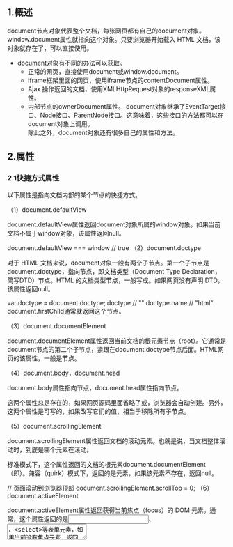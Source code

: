 ## 1.概述
document节点对象代表整个文档，每张网页都有自己的document对象。    
window.document属性就指向这个对象。只要浏览器开始载入 HTML 文档，该对象就存在了，可以直接使用。  
* document对象有不同的办法可以获取。
  * 正常的网页，直接使用document或window.document。
  * iframe框架里面的网页，使用iframe节点的contentDocument属性。
  * Ajax 操作返回的文档，使用XMLHttpRequest对象的responseXML属性。
  * 内部节点的ownerDocument属性。
document对象继承了EventTarget接口、Node接口、ParentNode接口。这意味着，这些接口的方法都可以在document对象上调用。   
除此之外，document对象还有很多自己的属性和方法。  
## 2.属性
### 2.1快捷方式属性
以下属性是指向文档内部的某个节点的快捷方式。

（1）document.defaultView

document.defaultView属性返回document对象所属的window对象。如果当前文档不属于window对象，该属性返回null。

document.defaultView === window // true
（2）document.doctype

对于 HTML 文档来说，document对象一般有两个子节点。第一个子节点是document.doctype，指向<DOCTYPE>节点，即文档类型（Document Type Declaration，简写DTD）节点。HTML 的文档类型节点，一般写成<!DOCTYPE html>。如果网页没有声明 DTD，该属性返回null。

var doctype = document.doctype;
doctype // "<!DOCTYPE html>"
doctype.name // "html"
document.firstChild通常就返回这个节点。

（3）document.documentElement

document.documentElement属性返回当前文档的根元素节点（root）。它通常是document节点的第二个子节点，紧跟在document.doctype节点后面。HTML网页的该属性，一般是<html>节点。

（4）document.body，document.head

document.body属性指向<body>节点，document.head属性指向<head>节点。

这两个属性总是存在的，如果网页源码里面省略了<head>或<body>，浏览器会自动创建。另外，这两个属性是可写的，如果改写它们的值，相当于移除所有子节点。

（5）document.scrollingElement

document.scrollingElement属性返回文档的滚动元素。也就是说，当文档整体滚动时，到底是哪个元素在滚动。

标准模式下，这个属性返回的文档的根元素document.documentElement（即<html>）。兼容（quirk）模式下，返回的是<body>元素，如果该元素不存在，返回null。

// 页面滚动到浏览器顶部
document.scrollingElement.scrollTop = 0;
（6）document.activeElement

document.activeElement属性返回获得当前焦点（focus）的 DOM 元素。通常，这个属性返回的是<input>、<textarea>、<select>等表单元素，如果当前没有焦点元素，返回<body>元素或null。

（7）document.fullscreenElement

document.fullscreenElement属性返回当前以全屏状态展示的 DOM 元素。如果不是全屏状态，该属性返回null。

if (document.fullscreenElement.nodeName == 'VIDEO') {
  console.log('全屏播放视频');
}
上面代码中，通过document.fullscreenElement可以知道<video>元素有没有处在全屏状态，从而判断用户行为。

### 2.2节点集合属性
以下属性返回一个HTMLCollection实例，表示文档内部特定元素的集合。这些集合都是动态的，原节点有任何变化，立刻会反映在集合中。

（1）document.links
document.links属性返回当前文档所有设定了href属性的<a>及<area>节点。

// 打印文档所有的链接
var links = document.links;
for(var i = 0; i < links.length; i++) {
  console.log(links[i]);
}
（2）document.forms

document.forms属性返回所有<form>表单节点。

var selectForm = document.forms[0];
上面代码获取文档第一个表单。

除了使用位置序号，id属性和name属性也可以用来引用表单。

/* HTML 代码如下
  <form name="foo" id="bar"></form>
*/
document.forms[0] === document.forms.foo // true
document.forms.bar === document.forms.foo // true
（3）document.images

document.images属性返回页面所有<img>图片节点。

var imglist = document.images;

for(var i = 0; i < imglist.length; i++) {
  if (imglist[i].src === 'banner.gif') {
    // ...
  }
}
上面代码在所有img标签中，寻找某张图片。

（4）document.embeds，document.plugins

document.embeds属性和document.plugins属性，都返回所有<embed>节点。

（5）document.scripts

document.scripts属性返回所有<script>节点。

var scripts = document.scripts;
if (scripts.length !== 0 ) {
  console.log('当前网页有脚本');
}
（6）document.styleSheets

document.styleSheets属性返回文档内嵌或引入的样式表集合，详细介绍请看《CSS 对象模型》一章。

（7）小结

除了document.styleSheets，以上的集合属性返回的都是HTMLCollection实例。

document.links instanceof HTMLCollection // true
document.images instanceof HTMLCollection // true
document.forms instanceof HTMLCollection // true
document.embeds instanceof HTMLCollection // true
document.scripts instanceof HTMLCollection // true
HTMLCollection实例是类似数组的对象，所以这些属性都有length属性，都可以使用方括号运算符引用成员。如果成员有id或name属性，还可以用这两个属性的值，在HTMLCollection实例上引用到这个成员。

// HTML 代码如下
// <form name="myForm">
document.myForm === document.forms.myForm // true
### 2.3文档静态信息属性
以下属性返回文档信息。

（1）document.documentURI，document.URL

document.documentURI属性和document.URL属性都返回一个字符串，表示当前文档的网址。不同之处是它们继承自不同的接口，documentURI继承自Document接口，可用于所有文档；URL继承自HTMLDocument接口，只能用于 HTML 文档。

document.URL
// http://www.example.com/about

document.documentURI === document.URL
// true
如果文档的锚点（#anchor）变化，这两个属性都会跟着变化。
（2）document.domain

document.domain属性返回当前文档的域名，不包含协议和端口。比如，网页的网址是http://www.example.com:80/hello.html，那么document.domain属性就等于www.example.com。如果无法获取域名，该属性返回null。

document.domain基本上是一个只读属性，只有一种情况除外。次级域名的网页，可以把document.domain设为对应的上级域名。比如，当前域名是a.sub.example.com，则document.domain属性可以设置为sub.example.com，也可以设为example.com。修改后，document.domain相同的两个网页，可以读取对方的资源，比如设置的 Cookie。

另外，设置document.domain会导致端口被改成null。因此，如果通过设置document.domain来进行通信，双方网页都必须设置这个值，才能保证端口相同。

（3）document.location

Location对象是浏览器提供的原生对象，提供 URL 相关的信息和操作方法。通过window.location和document.location属性，可以拿到这个对象。

关于这个对象的详细介绍，请看《浏览器模型》部分的《Location 对象》章节。

（4）document.lastModified

document.lastModified属性返回一个字符串，表示当前文档最后修改的时间。不同浏览器的返回值，日期格式是不一样的。

document.lastModified
// "03/07/2018 11:18:27"
注意，document.lastModified属性的值是字符串，所以不能直接用来比较。Date.parse方法将其转为Date实例，才能比较两个网页。

var lastVisitedDate = Date.parse('01/01/2018');
if (Date.parse(document.lastModified) > lastVisitedDate) {
  console.log('网页已经变更');
}
如果页面上有 JavaScript 生成的内容，document.lastModified属性返回的总是当前时间。

（5）document.title

document.title属性返回当前文档的标题。默认情况下，返回<title>节点的值。但是该属性是可写的，一旦被修改，就返回修改后的值。

document.title = '新标题';
document.title // "新标题"
（6）document.characterSet

document.characterSet属性返回当前文档的编码，比如UTF-8、ISO-8859-1等等。

（7）document.referrer

document.referrer属性返回一个字符串，表示当前文档的访问者来自哪里。

document.referrer
// "https://example.com/path"
如果无法获取来源，或者用户直接键入网址而不是从其他网页点击进入，document.referrer返回一个空字符串。

document.referrer的值，总是与 HTTP 头信息的Referer字段保持一致。但是，document.referrer的拼写有两个r，而头信息的Referer字段只有一个r。

（8）document.dir

document.dir返回一个字符串，表示文字方向。它只有两个可能的值：rtl表示文字从右到左，阿拉伯文是这种方式；ltr表示文字从左到右，包括英语和汉语在内的大多数文字采用这种方式。

（9）document.compatMode

compatMode属性返回浏览器处理文档的模式，可能的值为BackCompat（向后兼容模式）和CSS1Compat（严格模式）。

一般来说，如果网页代码的第一行设置了明确的DOCTYPE（比如<!doctype html>），document.compatMode的值都为CSS1Compat。

文档状态属性
（1）document.hidden

document.hidden属性返回一个布尔值，表示当前页面是否可见。如果窗口最小化、浏览器切换了 Tab，都会导致导致页面不可见，使得document.hidden返回true。

这个属性是 Page Visibility API 引入的，一般都是配合这个 API 使用。

（2）document.visibilityState

document.visibilityState返回文档的可见状态。

它的值有四种可能。

visible：页面可见。注意，页面可能是部分可见，即不是焦点窗口，前面被其他窗口部分挡住了。
hidden：页面不可见，有可能窗口最小化，或者浏览器切换到了另一个 Tab。
prerender：页面处于正在渲染状态，对于用户来说，该页面不可见。
unloaded：页面从内存里面卸载了。
这个属性可以用在页面加载时，防止加载某些资源；或者页面不可见时，停掉一些页面功能。

（3）document.readyState

document.readyState属性返回当前文档的状态，共有三种可能的值。

loading：加载 HTML 代码阶段（尚未完成解析）
interactive：加载外部资源阶段
complete：加载完成
这个属性变化的过程如下。

浏览器开始解析 HTML 文档，document.readyState属性等于loading。
浏览器遇到 HTML 文档中的<script>元素，并且没有async或defer属性，就暂停解析，开始执行脚本，这时document.readyState属性还是等于loading。
HTML 文档解析完成，document.readyState属性变成interactive。
浏览器等待图片、样式表、字体文件等外部资源加载完成，一旦全部加载完成，document.readyState属性变成complete。
下面的代码用来检查网页是否加载成功。

// 基本检查
if (document.readyState === 'complete') {
  // ...
}

// 轮询检查
var interval = setInterval(function() {
  if (document.readyState === 'complete') {
    clearInterval(interval);
    // ...
  }
}, 100);
另外，每次状态变化都会触发一个readystatechange事件。

document.cookie
document.cookie属性用来操作浏览器 Cookie，详见《浏览器模型》部分的《Cookie》章节。

document.designMode
document.designMode属性控制当前文档是否可编辑。该属性只有两个值on和off，默认值为off。一旦设为on，用户就可以编辑整个文档的内容。

下面代码打开iframe元素内部文档的designMode属性，就能将其变为一个所见即所得的编辑器。

// HTML 代码如下
// <iframe id="editor" src="about:blank"></iframe>
var editor = document.getElementById('editor');
editor.contentDocument.designMode = 'on';
document.currentScript
document.currentScript属性只用在<script>元素的内嵌脚本或加载的外部脚本之中，返回当前脚本所在的那个 DOM 节点，即<script>元素的 DOM 节点。

<script id="foo">
  console.log(
    document.currentScript === document.getElementById('foo')
  ); // true
</script>
上面代码中，document.currentScript就是<script>元素节点。

document.implementation
document.implementation属性返回一个DOMImplementation对象。该对象有三个方法，主要用于创建独立于当前文档的新的 Document 对象。

DOMImplementation.createDocument()：创建一个 XML 文档。
DOMImplementation.createHTMLDocument()：创建一个 HTML 文档。
DOMImplementation.createDocumentType()：创建一个 DocumentType 对象。
下面是创建 HTML 文档的例子。

var doc = document.implementation.createHTMLDocument('Title');
var p = doc.createElement('p');
p.innerHTML = 'hello world';
doc.body.appendChild(p);

document.replaceChild(
  doc.documentElement,
  document.documentElement
);
上面代码中，第一步生成一个新的 HTML 文档doc，然后用它的根元素document.documentElement替换掉document.documentElement。这会使得当前文档的内容全部消失，变成hello world。

方法
document.open()，document.close()
document.open方法清除当前文档所有内容，使得文档处于可写状态，供document.write方法写入内容。

document.close方法用来关闭document.open()打开的文档。

document.open();
document.write('hello world');
document.close();
document.write()，document.writeln()
document.write方法用于向当前文档写入内容。

在网页的首次渲染阶段，只要页面没有关闭写入（即没有执行document.close()），document.write写入的内容就会追加在已有内容的后面。

// 页面显示“helloworld”
document.open();
document.write('hello');
document.write('world');
document.close();
注意，document.write会当作 HTML 代码解析，不会转义。

document.write('<p>hello world</p>');
上面代码中，document.write会将<p>当作 HTML 标签解释。

如果页面已经解析完成（DOMContentLoaded事件发生之后），再调用write方法，它会先调用open方法，擦除当前文档所有内容，然后再写入。

document.addEventListener('DOMContentLoaded', function (event) {
  document.write('<p>Hello World!</p>');
});

// 等同于
document.addEventListener('DOMContentLoaded', function (event) {
  document.open();
  document.write('<p>Hello World!</p>');
  document.close();
});
如果在页面渲染过程中调用write方法，并不会自动调用open方法。（可以理解成，open方法已调用，但close方法还未调用。）

<html>
<body>
hello
<script type="text/javascript">
  document.write("world")
</script>
</body>
</html>
在浏览器打开上面网页，将会显示hello world。

document.write是 JavaScript 语言标准化之前就存在的方法，现在完全有更符合标准的方法向文档写入内容（比如对innerHTML属性赋值）。所以，除了某些特殊情况，应该尽量避免使用document.write这个方法。

document.writeln方法与write方法完全一致，除了会在输出内容的尾部添加换行符。

document.write(1);
document.write(2);
// 12

document.writeln(1);
document.writeln(2);
// 1
// 2
//
注意，writeln方法添加的是 ASCII 码的换行符，渲染成 HTML 网页时不起作用，即在网页上显示不出换行。网页上的换行，必须显式写入<br>。

document.querySelector()，document.querySelectorAll()
document.querySelector方法接受一个 CSS 选择器作为参数，返回匹配该选择器的元素节点。如果有多个节点满足匹配条件，则返回第一个匹配的节点。如果没有发现匹配的节点，则返回null。

var el1 = document.querySelector('.myclass');
var el2 = document.querySelector('#myParent > [ng-click]');
document.querySelectorAll方法与querySelector用法类似，区别是返回一个NodeList对象，包含所有匹配给定选择器的节点。

elementList = document.querySelectorAll('.myclass');
这两个方法的参数，可以是逗号分隔的多个 CSS 选择器，返回匹配其中一个选择器的元素节点，这与 CSS 选择器的规则是一致的。

var matches = document.querySelectorAll('div.note, div.alert');
上面代码返回class属性是note或alert的div元素。

这两个方法都支持复杂的 CSS 选择器。

// 选中 data-foo-bar 属性等于 someval 的元素
document.querySelectorAll('[data-foo-bar="someval"]');

// 选中 myForm 表单中所有不通过验证的元素
document.querySelectorAll('#myForm :invalid');

// 选中div元素，那些 class 含 ignore 的除外
document.querySelectorAll('DIV:not(.ignore)');

// 同时选中 div，a，script 三类元素
document.querySelectorAll('DIV, A, SCRIPT');
但是，它们不支持 CSS 伪元素的选择器（比如:first-line和:first-letter）和伪类的选择器（比如:link和:visited），即无法选中伪元素和伪类。

如果querySelectorAll方法的参数是字符串*，则会返回文档中的所有元素节点。另外，querySelectorAll的返回结果不是动态集合，不会实时反映元素节点的变化。

最后，这两个方法除了定义在document对象上，还定义在元素节点上，即在元素节点上也可以调用。

document.getElementsByTagName()
document.getElementsByTagName方法搜索 HTML 标签名，返回符合条件的元素。它的返回值是一个类似数组对象（HTMLCollection实例），可以实时反映 HTML 文档的变化。如果没有任何匹配的元素，就返回一个空集。

var paras = document.getElementsByTagName('p');
paras instanceof HTMLCollection // true
上面代码返回当前文档的所有p元素节点。

HTML 标签名是大小写不敏感的，因此getElementsByTagName方法也是大小写不敏感的。另外，返回结果中，各个成员的顺序就是它们在文档中出现的顺序。

如果传入*，就可以返回文档中所有 HTML 元素。

var allElements = document.getElementsByTagName('*');
注意，元素节点本身也定义了getElementsByTagName方法，返回该元素的后代元素中符合条件的元素。也就是说，这个方法不仅可以在document对象上调用，也可以在任何元素节点上调用。

var firstPara = document.getElementsByTagName('p')[0];
var spans = firstPara.getElementsByTagName('span');
上面代码选中第一个p元素内部的所有span元素。

document.getElementsByClassName()
document.getElementsByClassName方法返回一个类似数组的对象（HTMLCollection实例），包括了所有class名字符合指定条件的元素，元素的变化实时反映在返回结果中。

var elements = document.getElementsByClassName(names);
由于class是保留字，所以 JavaScript 一律使用className表示 CSS 的class。

参数可以是多个class，它们之间使用空格分隔。

var elements = document.getElementsByClassName('foo bar');
上面代码返回同时具有foo和bar两个class的元素，foo和bar的顺序不重要。

注意，正常模式下，CSS 的class是大小写敏感的。（quirks mode下，大小写不敏感。）

与getElementsByTagName方法一样，getElementsByClassName方法不仅可以在document对象上调用，也可以在任何元素节点上调用。

// 非document对象上调用
var elements = rootElement.getElementsByClassName(names);
document.getElementsByName()
document.getElementsByName方法用于选择拥有name属性的 HTML 元素（比如<form>、<radio>、<img>、<frame>、<embed>和<object>等），返回一个类似数组的的对象（NodeList实例），因为name属性相同的元素可能不止一个。

// 表单为 <form name="x"></form>
var forms = document.getElementsByName('x');
forms[0].tagName // "FORM"
document.getElementById()
document.getElementById方法返回匹配指定id属性的元素节点。如果没有发现匹配的节点，则返回null。

var elem = document.getElementById('para1');
注意，该方法的参数是大小写敏感的。比如，如果某个节点的id属性是main，那么document.getElementById('Main')将返回null。

document.getElementById方法与document.querySelector方法都能获取元素节点，不同之处是document.querySelector方法的参数使用 CSS 选择器语法，document.getElementById方法的参数是元素的id属性。

document.getElementById('myElement')
document.querySelector('#myElement')
上面代码中，两个方法都能选中id为myElement的元素，但是document.getElementById()比document.querySelector()效率高得多。

另外，这个方法只能在document对象上使用，不能在其他元素节点上使用。

document.elementFromPoint()，document.elementsFromPoint()
document.elementFromPoint方法返回位于页面指定位置最上层的元素节点。

var element = document.elementFromPoint(50, 50);
上面代码选中在(50, 50)这个坐标位置的最上层的那个 HTML 元素。

elementFromPoint方法的两个参数，依次是相对于当前视口左上角的横坐标和纵坐标，单位是像素。如果位于该位置的 HTML 元素不可返回（比如文本框的滚动条），则返回它的父元素（比如文本框）。如果坐标值无意义（比如负值或超过视口大小），则返回null。

document.elementsFromPoint()返回一个数组，成员是位于指定坐标（相对于视口）的所有元素。

var elements = document.elementsFromPoint(x, y);
document.createElement()
document.createElement方法用来生成元素节点，并返回该节点。

var newDiv = document.createElement('div');
createElement方法的参数为元素的标签名，即元素节点的tagName属性，对于 HTML 网页大小写不敏感，即参数为div或DIV返回的是同一种节点。如果参数里面包含尖括号（即<和>）会报错。

document.createElement('<div>');
// DOMException: The tag name provided ('<div>') is not a valid name
注意，document.createElement的参数可以是自定义的标签名。

document.createElement('foo');
document.createTextNode()
document.createTextNode方法用来生成文本节点（Text实例），并返回该节点。它的参数是文本节点的内容。

var newDiv = document.createElement('div');
var newContent = document.createTextNode('Hello');
newDiv.appendChild(newContent);
上面代码新建一个div节点和一个文本节点，然后将文本节点插入div节点。

这个方法可以确保返回的节点，被浏览器当作文本渲染，而不是当作 HTML 代码渲染。因此，可以用来展示用户的输入，避免 XSS 攻击。

var div = document.createElement('div');
div.appendChild(document.createTextNode('<span>Foo & bar</span>'));
console.log(div.innerHTML)
// &lt;span&gt;Foo &amp; bar&lt;/span&gt;
上面代码中，createTextNode方法对大于号和小于号进行转义，从而保证即使用户输入的内容包含恶意代码，也能正确显示。

需要注意的是，该方法不对单引号和双引号转义，所以不能用来对 HTML 属性赋值。

function escapeHtml(str) {
  var div = document.createElement('div');
  div.appendChild(document.createTextNode(str));
  return div.innerHTML;
};

var userWebsite = '" onmouseover="alert(\'derp\')" "';
var profileLink = '<a href="' + escapeHtml(userWebsite) + '">Bob</a>';
var div = document.getElementById('target');
div.innerHTML = profileLink;
// <a href="" onmouseover="alert('derp')" "">Bob</a>
上面代码中，由于createTextNode方法不转义双引号，导致onmouseover方法被注入了代码。

document.createAttribute()
document.createAttribute方法生成一个新的属性节点（Attr实例），并返回它。

var attribute = document.createAttribute(name);
document.createAttribute方法的参数name，是属性的名称。

var node = document.getElementById('div1');

var a = document.createAttribute('my_attrib');
a.value = 'newVal';

node.setAttributeNode(a);
// 或者
node.setAttribute('my_attrib', 'newVal');
上面代码为div1节点，插入一个值为newVal的my_attrib属性。

document.createComment()
document.createComment方法生成一个新的注释节点，并返回该节点。

var CommentNode = document.createComment(data);
document.createComment方法的参数是一个字符串，会成为注释节点的内容。

document.createDocumentFragment()
document.createDocumentFragment方法生成一个空的文档片段对象（DocumentFragment实例）。

var docFragment = document.createDocumentFragment();
DocumentFragment是一个存在于内存的 DOM 片段，不属于当前文档，常常用来生成一段较复杂的 DOM 结构，然后再插入当前文档。这样做的好处在于，因为DocumentFragment不属于当前文档，对它的任何改动，都不会引发网页的重新渲染，比直接修改当前文档的 DOM 有更好的性能表现。

var docfrag = document.createDocumentFragment();

[1, 2, 3, 4].forEach(function (e) {
  var li = document.createElement('li');
  li.textContent = e;
  docfrag.appendChild(li);
});

var element  = document.getElementById('ul');
element.appendChild(docfrag);
上面代码中，文档片断docfrag包含四个<li>节点，这些子节点被一次性插入了当前文档。

document.createEvent()
document.createEvent方法生成一个事件对象（Event实例），该对象可以被element.dispatchEvent方法使用，触发指定事件。

var event = document.createEvent(type);
document.createEvent方法的参数是事件类型，比如UIEvents、MouseEvents、MutationEvents、HTMLEvents。

var event = document.createEvent('Event');
event.initEvent('build', true, true);
document.addEventListener('build', function (e) {
  console.log(e.type); // "build"
}, false);
document.dispatchEvent(event);
上面代码新建了一个名为build的事件实例，然后触发该事件。

document.addEventListener()，document.removeEventListener()，document.dispatchEvent()
这三个方法用于处理document节点的事件。它们都继承自EventTarget接口，详细介绍参见《EventTarget 接口》一章。

// 添加事件监听函数
document.addEventListener('click', listener, false);

// 移除事件监听函数
document.removeEventListener('click', listener, false);

// 触发事件
var event = new Event('click');
document.dispatchEvent(event);
document.hasFocus()
document.hasFocus方法返回一个布尔值，表示当前文档之中是否有元素被激活或获得焦点。

var focused = document.hasFocus();
注意，有焦点的文档必定被激活（active），反之不成立，激活的文档未必有焦点。比如，用户点击按钮，从当前窗口跳出一个新窗口，该新窗口就是激活的，但是不拥有焦点。

document.adoptNode()，document.importNode()
document.adoptNode方法将某个节点及其子节点，从原来所在的文档或DocumentFragment里面移除，归属当前document对象，返回插入后的新节点。插入的节点对象的ownerDocument属性，会变成当前的document对象，而parentNode属性是null。

var node = document.adoptNode(externalNode);
document.appendChild(node);
注意，document.adoptNode方法只是改变了节点的归属，并没有将这个节点插入新的文档树。所以，还要再用appendChild方法或insertBefore方法，将新节点插入当前文档树。

document.importNode方法则是从原来所在的文档或DocumentFragment里面，拷贝某个节点及其子节点，让它们归属当前document对象。拷贝的节点对象的ownerDocument属性，会变成当前的document对象，而parentNode属性是null。

var node = document.importNode(externalNode, deep);
document.importNode方法的第一个参数是外部节点，第二个参数是一个布尔值，表示对外部节点是深拷贝还是浅拷贝，默认是浅拷贝（false）。虽然第二个参数是可选的，但是建议总是保留这个参数，并设为true。

注意，document.importNode方法只是拷贝外部节点，这时该节点的父节点是null。下一步还必须将这个节点插入当前文档树。

var iframe = document.getElementsByTagName('iframe')[0];
var oldNode = iframe.contentWindow.document.getElementById('myNode');
var newNode = document.importNode(oldNode, true);
document.getElementById("container").appendChild(newNode);
上面代码从iframe窗口，拷贝一个指定节点myNode，插入当前文档。

document.createNodeIterator()
document.createNodeIterator方法返回一个子节点遍历器。

var nodeIterator = document.createNodeIterator(
  document.body,
  NodeFilter.SHOW_ELEMENT
);
上面代码返回<body>元素子节点的遍历器。

document.createNodeIterator方法第一个参数为所要遍历的根节点，第二个参数为所要遍历的节点类型，这里指定为元素节点（NodeFilter.SHOW_ELEMENT）。几种主要的节点类型写法如下。

所有节点：NodeFilter.SHOW_ALL
元素节点：NodeFilter.SHOW_ELEMENT
文本节点：NodeFilter.SHOW_TEXT
评论节点：NodeFilter.SHOW_COMMENT
document.createNodeIterator方法返回一个“遍历器”对象（NodeFilter实例）。该实例的nextNode()方法和previousNode()方法，可以用来遍历所有子节点。

var nodeIterator = document.createNodeIterator(document.body);
var pars = [];
var currentNode;

while (currentNode = nodeIterator.nextNode()) {
  pars.push(currentNode);
}
上面代码中，使用遍历器的nextNode方法，将根节点的所有子节点，依次读入一个数组。nextNode方法先返回遍历器的内部指针所在的节点，然后会将指针移向下一个节点。所有成员遍历完成后，返回null。previousNode方法则是先将指针移向上一个节点，然后返回该节点。

var nodeIterator = document.createNodeIterator(
  document.body,
  NodeFilter.SHOW_ELEMENT
);

var currentNode = nodeIterator.nextNode();
var previousNode = nodeIterator.previousNode();

currentNode === previousNode // true
上面代码中，currentNode和previousNode都指向同一个的节点。

注意，遍历器返回的第一个节点，总是根节点。

pars[0] === document.body // true
document.createTreeWalker()
document.createTreeWalker方法返回一个 DOM 的子树遍历器。它与document.createNodeIterator方法基本是类似的，区别在于它返回的是TreeWalker实例，后者返回的是NodeIterator实例。另外，它的第一个节点不是根节点。

document.createTreeWalker方法的第一个参数是所要遍历的根节点，第二个参数指定所要遍历的节点类型（与document.createNodeIterator方法的第二个参数相同）。

var treeWalker = document.createTreeWalker(
  document.body,
  NodeFilter.SHOW_ELEMENT
);

var nodeList = [];

while(treeWalker.nextNode()) {
  nodeList.push(treeWalker.currentNode);
}
上面代码遍历<body>节点下属的所有元素节点，将它们插入nodeList数组。

document.execCommand()，document.queryCommandSupported()，document.queryCommandEnabled()
（1）document.execCommand()

如果document.designMode属性设为on，那么整个文档用户可编辑；如果元素的contenteditable属性设为true，那么该元素可编辑。这两种情况下，可以使用document.execCommand()方法，改变内容的样式，比如document.execCommand('bold')会使得字体加粗。

document.execCommand(command, showDefaultUI, input)
该方法接受三个参数。

command：字符串，表示所要实施的样式。
showDefaultUI：布尔值，表示是否要使用默认的用户界面，建议总是设为false。
input：字符串，表示该样式的辅助内容，比如生成超级链接时，这个参数就是所要链接的网址。如果第二个参数设为true，那么浏览器会弹出提示框，要求用户在提示框输入该参数。但是，不是所有浏览器都支持这样做，为了兼容性，还是需要自己部署获取这个参数的方式。
var url = window.prompt('请输入网址');

if (url) {
  document.execCommand('createlink', false, url);
}
上面代码中，先提示用户输入所要链接的网址，然后手动生成超级链接。注意，第二个参数是false，表示此时不需要自动弹出提示框。

document.execCommand()的返回值是一个布尔值。如果为false，表示这个方法无法生效。

这个方法大部分情况下，只对选中的内容生效。如果有多个内容可编辑区域，那么只对当前焦点所在的元素生效。

document.execCommand()方法可以执行的样式改变有很多种，下面是其中的一些：bold、insertLineBreak、selectAll、createLink、insertOrderedList、subscript、delete、insertUnorderedList、superscript、formatBlock、insertParagraph、undo、forwardDelete、insertText、unlink、insertImage、italic、unselect、insertHTML、redo。这些值都可以用作第一个参数，它们的含义不难从字面上看出来。

（2）document.queryCommandSupported()

document.queryCommandSupported()方法返回一个布尔值，表示浏览器是否支持document.execCommand()的某个命令。

if (document.queryCommandSupported('SelectAll')) {
  console.log('浏览器支持选中可编辑区域的所有内容');
}
（3）document.queryCommandEnabled()

document.queryCommandEnabled()方法返回一个布尔值，表示当前是否可用document.execCommand()的某个命令。比如，bold（加粗）命令只有存在文本选中时才可用，如果没有选中文本，就不可用。

// HTML 代码为
// <input type="button" value="Copy" onclick="doCopy()">

function doCopy(){
  // 浏览器是否支持 copy 命令（选中内容复制到剪贴板）
  if (document.queryCommandSupported('copy')) {
    copyText('你好');
  }else{
    console.log('浏览器不支持');
  }
}

function copyText(text) {
  var input = document.createElement('textarea');
  document.body.appendChild(input);
  input.value = text;
  input.focus();
  input.select();

  // 当前是否有选中文字
  if (document.queryCommandEnabled('copy')) {
    var success = document.execCommand('copy');
    input.remove();
    console.log('Copy Ok');
  } else {
    console.log('queryCommandEnabled is false');
  }
}
上面代码中，先判断浏览器是否支持copy命令（允许可编辑区域的选中内容，复制到剪贴板），如果支持，就新建一个临时文本框，里面写入内容“你好”，并将其选中。然后，判断是否选中成功，如果成功，就将“你好”复制到剪贴板，再删除那个临时文本框。